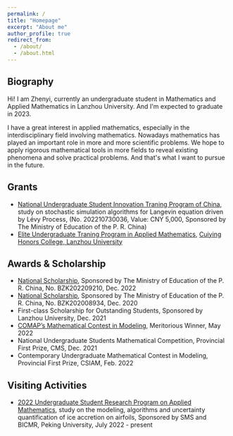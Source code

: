 ```yaml
---
permalink: /
title: "Homepage"
excerpt: "About me"
author_profile: true
redirect_from: 
  - /about/
  - /about.html
---
```



Biography
---
Hi! I am Zhenyi, currently an undergraduate student in Mathematics and Applied Mathematics in Lanzhou University. And I'm expected to graduate in 2023.

I have a great interest in applied mathematics, especially in the interdisciplinary field involving mathematics. Nowadays mathematics has played an important role in more and more scientific problems. We hope to apply rigorous mathematical tools in more fields to reveal existing phenomena and solve practical problems. And that's what I want to pursue in the future. 

Grants
---
* [National Undergraduate Student Innovation Traning Program of China](http://gjcxcy.bjtu.edu.cn/index.aspx), study on stochastic simulation algorithms for Langevin equation driven by Lévy Process, (No. 202210730036, Value: CNY 5,000, Sponsored by The Ministry of Education of the P. R. China)
* [Elite Undergraduate Traning Program in Applied Mathematics](https://baike.baidu.com/item/%E5%9F%BA%E7%A1%80%E5%AD%A6%E7%A7%91%E6%8B%94%E5%B0%96%E5%AD%A6%E7%94%9F%E5%9F%B9%E5%85%BB%E8%AF%95%E9%AA%8C%E8%AE%A1%E5%88%92/3486963), [Cuiying Honors College, Lanzhou University](http://chc.lzu.edu.cn/)

Awards & Scholarship
---
* [National Scholarship](https://hudong.moe.gov.cn/jyb_xxgk/s5743/s5744/A05/202212/t20221227_1036671.html), Sponsored by The Ministry of Education of the P. R. China, No. BZK202209210, Dec. 2022
* [National Scholarship](http://www.moe.gov.cn/jyb_xxgk/s5743/s5744/A05/202012/t20201217_506100.html), Sponsored by The Ministry of Education of the P. R. China, No. BZK202008934, Dec. 2020
* First-class Scholarship for Outstanding Students, Sponsored by Lanzhou University, Dec. 2021
* [COMAP’s Mathematical Contest in Modeling](https://math-zhenyizhang.github.io/files/2209832.pdf), Meritorious Winner, May 2022
* National Undergraduate Students Mathematical Competition, Provincial First Prize, CMS, Dec. 2021
* Contemporary Undergraduate Mathematical Contest in Modeling, Provincial First Prize, CSIAM, Feb. 2022 

Visiting Activities
---
* [2022 Undergraduate Student Research Program on Applied Mathematics](https://bicmr.pku.edu.cn/content/show/17-2720.html), study on the modeling, algorithms and uncertainty quantification of ice accretion on airfoils, Sponsored by SMS and BICMR, Peking University, July 2022 - present
